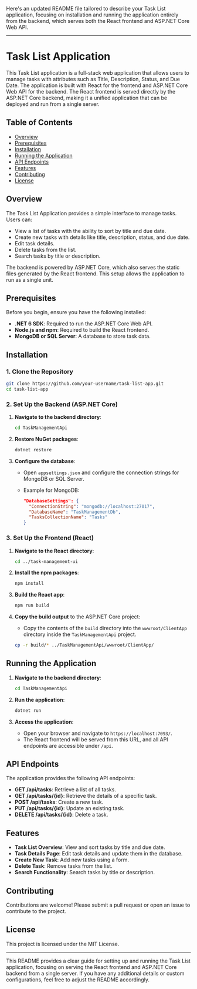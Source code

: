 Here's an updated README file tailored to describe your Task List application, focusing on installation and running the application entirely from the backend, which serves both the React frontend and ASP.NET Core Web API.

---

# Task List Application

This Task List application is a full-stack web application that allows users to manage tasks with attributes such as Title, Description, Status, and Due Date. The application is built with React for the frontend and ASP.NET Core Web API for the backend. The React frontend is served directly by the ASP.NET Core backend, making it a unified application that can be deployed and run from a single server.

## Table of Contents

- [Overview](#overview)
- [Prerequisites](#prerequisites)
- [Installation](#installation)
- [Running the Application](#running-the-application)
- [API Endpoints](#api-endpoints)
- [Features](#features)
- [Contributing](#contributing)
- [License](#license)

## Overview

The Task List Application provides a simple interface to manage tasks. Users can:

- View a list of tasks with the ability to sort by title and due date.
- Create new tasks with details like title, description, status, and due date.
- Edit task details.
- Delete tasks from the list.
- Search tasks by title or description.

The backend is powered by ASP.NET Core, which also serves the static files generated by the React frontend. This setup allows the application to run as a single unit.

## Prerequisites

Before you begin, ensure you have the following installed:

- **.NET 6 SDK**: Required to run the ASP.NET Core Web API.
- **Node.js and npm**: Required to build the React frontend.
- **MongoDB or SQL Server**: A database to store task data.

## Installation

### 1. Clone the Repository

```bash
git clone https://github.com/your-username/task-list-app.git
cd task-list-app
```

### 2. Set Up the Backend (ASP.NET Core)

1. **Navigate to the backend directory**:

    ```bash
    cd TaskManagementApi
    ```

2. **Restore NuGet packages**:

    ```bash
    dotnet restore
    ```

3. **Configure the database**:

    - Open `appsettings.json` and configure the connection strings for MongoDB or SQL Server.
    - Example for MongoDB:

      ```json
      "DatabaseSettings": {
        "ConnectionString": "mongodb://localhost:27017",
        "DatabaseName": "TaskManagementDb",
        "TasksCollectionName": "Tasks"
      }
      ```

### 3. Set Up the Frontend (React)

1. **Navigate to the React directory**:

    ```bash
    cd ../task-management-ui
    ```

2. **Install the npm packages**:

    ```bash
    npm install
    ```

3. **Build the React app**:

    ```bash
    npm run build
    ```

4. **Copy the build output** to the ASP.NET Core project:

    - Copy the contents of the `build` directory into the `wwwroot/ClientApp` directory inside the `TaskManagementApi` project.

    ```bash
    cp -r build/* ../TaskManagementApi/wwwroot/ClientApp/
    ```

## Running the Application

1. **Navigate to the backend directory**:

    ```bash
    cd TaskManagementApi
    ```

2. **Run the application**:

    ```bash
    dotnet run
    ```

3. **Access the application**:

    - Open your browser and navigate to `https://localhost:7093/`.
    - The React frontend will be served from this URL, and all API endpoints are accessible under `/api`.

## API Endpoints

The application provides the following API endpoints:

- **GET /api/tasks**: Retrieve a list of all tasks.
- **GET /api/tasks/{id}**: Retrieve the details of a specific task.
- **POST /api/tasks**: Create a new task.
- **PUT /api/tasks/{id}**: Update an existing task.
- **DELETE /api/tasks/{id}**: Delete a task.

## Features

- **Task List Overview**: View and sort tasks by title and due date.
- **Task Details Page**: Edit task details and update them in the database.
- **Create New Task**: Add new tasks using a form.
- **Delete Task**: Remove tasks from the list.
- **Search Functionality**: Search tasks by title or description.

## Contributing

Contributions are welcome! Please submit a pull request or open an issue to contribute to the project.

## License

This project is licensed under the MIT License.

---

This README provides a clear guide for setting up and running the Task List application, focusing on serving the React frontend and ASP.NET Core backend from a single server. If you have any additional details or custom configurations, feel free to adjust the README accordingly.
